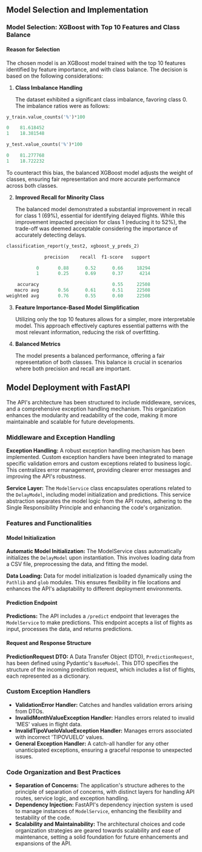 ## Model Selection and Implementation

### Model Selection: XGBoost with Top 10 Features and Class Balance

#### Reason for Selection

The chosen model is an XGBoost model trained with the top 10 features identified by feature importance, and with class
balance. The decision is based on the following considerations:

1. **Class Imbalance Handling**

    The dataset exhibited a significant class imbalance, favoring class 0. The imbalance ratios were as follows:

```python
y_train.value_counts('%')*100

0    81.618452
1    18.381548

y_test.value_counts('%')*100

0    81.277768
1    18.722232
```

To counteract this bias, the balanced XGBoost model adjusts the weight of classes, ensuring fair representation and more
accurate performance across both classes.

2. **Improved Recall for Minority Class**

   The balanced model demonstrated a substantial improvement in recall for class 1 (69%), essential for identifying delayed
flights. While this improvement impacted precision for class 1 (reducing it to 52%), the trade-off was deemed acceptable
considering the importance of accurately detecting delays.

```python
classification_report(y_test2, xgboost_y_preds_2)

              precision    recall  f1-score   support

           0       0.88      0.52      0.66     18294
           1       0.25      0.69      0.37      4214

    accuracy                           0.55     22508
   macro avg       0.56      0.61      0.51     22508
weighted avg       0.76      0.55      0.60     22508
```

3. **Feature Importance-Based Model Simplification**

   Utilizing only the top 10 features allows for a simpler, more interpretable model. This approach effectively captures
essential patterns with the most relevant information, reducing the risk of overfitting.

4. **Balanced Metrics**

   The model presents a balanced performance, offering a fair representation of both classes. This balance is crucial in
scenarios where both precision and recall are important.

## Model Deployment with FastAPI

The API's architecture has been structured to include middleware, services, and a comprehensive exception handling mechanism.
This organization enhances the modularity and readability of the code, making it more maintainable and scalable for future developments.

### Middleware and Exception Handling

**Exception Handling:** A robust exception handling mechanism has been implemented. Custom exception handlers have been
integrated to manage specific validation errors and custom exceptions related to business logic. This centralizes error
management, providing clearer error messages and improving the API's robustness.

**Service Layer:** The `ModelService` class encapsulates operations related to the `DelayModel`, including model initialization
and predictions. This service abstraction separates the model logic from the API routes, adhering to the Single Responsibility
Principle and enhancing the code's organization.

### Features and Functionalities

#### Model Initialization

**Automatic Model Initialization:** The ModelService class automatically initializes the `DelayModel` upon instantiation.
This involves loading data from a CSV file, preprocessing the data, and fitting the model.

**Data Loading:** Data for model initialization is loaded dynamically using the `Pathlib` and `glob` modules. This ensures
flexibility in file locations and enhances the API's adaptability to different deployment environments.

#### Prediction Endpoint

**Predictions:** The API includes a `/predict` endpoint that leverages the `ModelService` to make predictions. This endpoint
accepts a list of flights as input, processes the data, and returns predictions.

#### Request and Response Structure

**PredictionRequest DTO:** A Data Transfer Object (DTO), `PredictionRequest`, has been defined using Pydantic's `BaseModel`.
This DTO specifies the structure of the incoming prediction request, which includes a list of flights, each represented
as a dictionary.

### Custom Exception Handlers

- **ValidationError Handler:** Catches and handles validation errors arising from DTOs.
- **InvalidMonthValueException Handler:** Handles errors related to invalid 'MES' values in flight data.
- **InvalidTipoVueloValueException Handler:** Manages errors associated with incorrect 'TIPOVUELO' values.
- **General Exception Handler:** A catch-all handler for any other unanticipated exceptions, ensuring a graceful response
to unexpected issues.

### Code Organization and Best Practices

- **Separation of Concerns:** The application's structure adheres to the principle of separation of concerns, with distinct
layers for handling API routes, service logic, and exception handling.
- **Dependency Injection:** FastAPI's dependency injection system is used to manage instances of `ModelService`, enhancing
the flexibility and testability of the code.
- **Scalability and Maintainability:** The architectural choices and code organization strategies are geared towards
scalability and ease of maintenance, setting a solid foundation for future enhancements and expansions of the API.